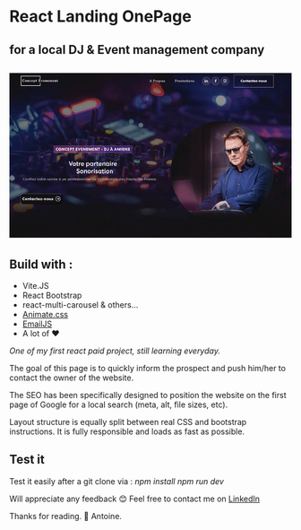 # React Landing OnePage 
## for a local DJ & Event management company 


![Demo picture](src/assets/img/social.png)
---
 ## Build with : ##
- Vite.JS
- React Bootstrap
- react-multi-carousel & others...
- [Animate.css](https://animate.style/)
- [EmailJS](https://www.emailjs.com/)
- A lot of ❤️

*One of my first react paid project, still learning everyday.*

The goal of this page is to quickly inform the prospect and push him/her to contact the owner of the website.

The SEO has been specifically designed to position the website on the first page of Google for a local search (meta, alt, file sizes, etc).

Layout structure is equally split between real CSS and bootstrap instructions.
It is fully responsible and loads as fast as possible.

## Test it ##

Test it easily after a git clone via :
*npm install*
*npm run dev*

Will appreciate any feedback 😊
Feel free to contact me on [LinkedIn](https://www.linkedin.com/in/antoine-petit-197914178/)

Thanks for reading. 🖖
Antoine.

